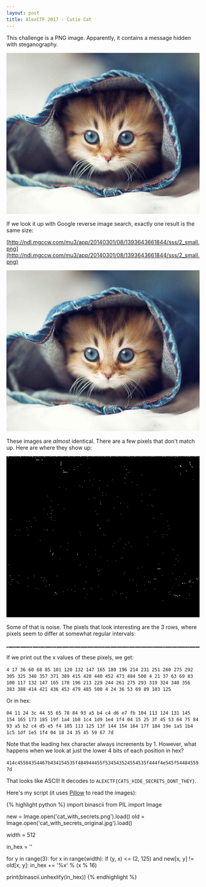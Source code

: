 ```yaml
---
layout: post
title: AlexCTF 2017 - Cutie Cat
---
```

This challenge is a PNG image. Apparently, it contains a message hidden with
steganography.

![Image](/assets/cat_with_secrets.png)

If we look it up with Google reverse image search, exactly one result is the
same size:

[http://ndl.mgccw.com/mu3/app/20140301/08/1393643661844/sss/2_small.png](http://ndl.mgccw.com/mu3/app/20140301/08/1393643661844/sss/2_small.png)

![Image](/assets/cat_with_secrets_original.jpg)

These images are *almost* identical. There are a few pixels that don't match up.
Here are where they show up:

![Image](/assets/cat_with_secrets_diff.png)

Some of that is noise. The pixels that look interesting are the 3 rows, where
pixels seem to differ at somewhat regular intervals:

![Image](/assets/cat_with_secrets_diff_top.png)

If we print out the x values of these pixels, we get:

``4 17 36 60 68 85 101 120 132 147 165 180 196 214 231 251 260 275 292 305 325
340 357 371 389 415 420 440 452 473 484 500 4 21 37 63 69 83 100 117 132 147 165
178 196 213 229 244 261 275 293 319 324 340 356 383 388 414 421 436 453 479 485
500 4 24 36 53 69 89 103 125``

Or in hex:

``04 11 24 3c 44 55 65 78 84 93 a5 b4 c4 d6 e7 fb 104 113 124 131 145 154 165
173 185 19f 1a4 1b8 1c4 1d9 1e4 1f4 04 15 25 3f 45 53 64 75 84 93 a5 b2 c4 d5 e5
f4 105 113 125 13f 144 154 164 17f 184 19e 1a5 1b4 1c5 1df 1e5 1f4 04 18 24 35
45 59 67 7d``

Note that the leading hex character always increments by 1. However, what
happens when we look at just the lower 4 bits of each position in hex?

``414c45584354467b434154535f484944455f534543524554535f444f4e545f544845597d``

That looks like ASCII! It decodes to ``ALEXCTF{CATS_HIDE_SECRETS_DONT_THEY}``.

Here's my script (it uses [Pillow](https://python-pillow.org/) to read the
images):

{% highlight python %}
import binascii
from PIL import Image

new = Image.open('cat_with_secrets.png').load()
old = Image.open('cat_with_secrets_original.jpg').load()

width = 512

in_hex = ''

for y in range(3):
    for x in range(width):
        if (y, x) <= (2, 125) and new[x, y] != old[x, y]:
            in_hex += '%x' % (x % 16)

print(binascii.unhexlify(in_hex))
{% endhighlight %}
